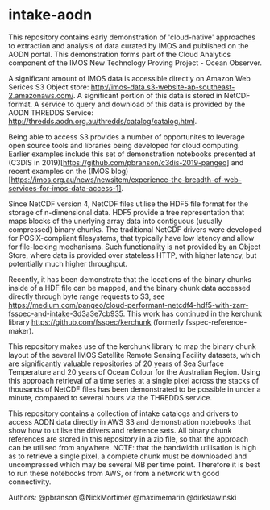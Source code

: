 # intake-aodn

This repository contains early demonstration of 'cloud-native' approaches to extraction and analysis of data curated by IMOS and published on the AODN portal. This demonstration forms part of the Cloud Analytics component of the IMOS New Technology Proving Project - Ocean Observer.

A significant amount of IMOS data is accessible directly on Amazon Web Serices S3 Object store: http://imos-data.s3-website-ap-southeast-2.amazonaws.com/. A significant portion of this data is stored in NetCDF format. A service to query and download of this data is provided by the AODN THREDDS Service: http://thredds.aodn.org.au/thredds/catalog/catalog.html.

Being able to access S3 provides a number of opportunites to leverage open source tools and libraries being developed for cloud computing. Earlier examples include this set of demonstration notebooks presented at (C3DIS in 2019)[https://github.com/pbranson/c3dis-2019-pangeo] and recent examples on the (IMOS blog)[https://imos.org.au/news/newsitem/experience-the-breadth-of-web-services-for-imos-data-access-1].

Since NetCDF version 4, NetCDF files utilise the HDF5 file format for the storage of n-dimensional data. HDF5 provide a tree representation that maps blocks of the unerlying array data into contiguous (usually compressed) binary chunks. The traditional NetCDF drivers were developed for POSIX-compliant filesystems, that typically have low latency and allow for file-locking mechanisms. Such functionality is not provided by an Object Store, where data is provided over stateless HTTP, with higher latency, but potentially much higher throughput. 

Recently, it has been demonstrate that the locations of the binary chunks inside of a HDF file can be mapped, and the binary chunk data accessed directly through byte range requests to S3, see https://medium.com/pangeo/cloud-performant-netcdf4-hdf5-with-zarr-fsspec-and-intake-3d3a3e7cb935. This work has continued in the kerchunk library https://github.com/fsspec/kerchunk (formerly fsspec-reference-maker).  

This repository makes use of the kerchunk library to map the binary chunk layout of the several IMOS Satellite Remote Sensing Facility datasets, which are significantly valuable repositories of 20 years of Sea Surface Temperature and 20 years of Ocean Colour for the Australian Region. Using this approach retrieval of a time series at a single pixel across the stacks of thousands of NetCDF files has been demonstrated to be possible in under a minute, compared to several hours via the THREDDS service. 

This repository contains a collection of intake catalogs and drivers to access AODN data directly in AWS S3 and demonstration notebooks that show how to utilise the drivers and reference sets. All binary chunk references are stored in this repository in a zip file, so that the approach can be utilised from anywhere. NOTE: that the bandwidth utilisation is high as to retrieve a single pixel, a complete chunk must be downloaded and uncompressed which may be several MB per time point. Therefore it is best to run these notebooks from AWS, or from a network with good connectivity. 

Authors:
@pbranson
@NickMortimer
@maximemarin
@dirkslawinski
